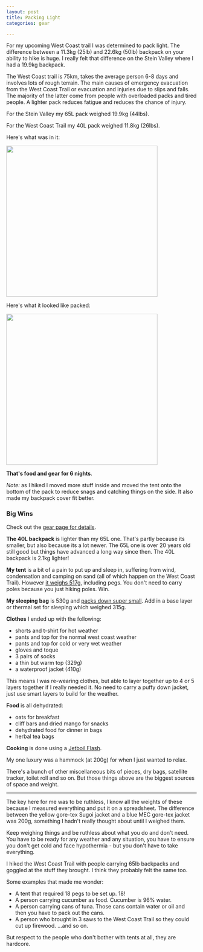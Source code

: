 ```yaml
---
layout: post
title: Packing Light
categories: gear

---
```


For my upcoming West Coast trail I was determined to pack light. The difference between a 11.3kg (25lb) and 22.6kg (50lb) backpack on your ability to hike is huge. I really felt that difference on the Stein Valley where I had a 19.9kg backpack.

The West Coast trail is 75km, takes the average person 6-8 days and involves lots of rough terrain. The main causes of emergency evacuation from the West Coast Trail or evacuation and injuries due to slips and falls. The majority of the latter come from people with overloaded packs and tired people. A lighter pack reduces fatigue and reduces the chance of injury.

For the Stein Valley my 65L pack weighed 19.9kg (44lbs). 

For the West Coast Trail my 40L pack weighed 11.8kg (26lbs).

Here's what was in it:

<img src="/files/IMG_3459.png" width="400">

Here's what it looked like packed:

<img src="/files/IMG_3460.png" width="400">

**That's food and gear for 6 nights**.

*Note:* as I hiked I moved more stuff inside and moved the tent onto the bottom of the pack to reduce snags and catching things on the side. It also made my backpack cover fit better.

### Big Wins

Check out the <a href="/gear.html">gear page for details</a>.

**The 40L backpack** is lighter than my 65L one. That's partly because its smaller, but also because its a lot newer. The 65L one is over 20 years old still good but things have advanced a long way since then. The 40L backpack is 2.1kg lighter!

**My tent** is a bit of a pain to put up and sleep in, suffering from wind, condensation and camping on sand (all of which happen on the West Coast Trail). However <a href="/2022-04-04-a-tent.html">it weighs 517g</a>, including pegs. You don't need to carry poles because you just hiking poles. Win.

**My sleeping bag** is 530g and <a href="/2022-04-05-sleeping-bag.html">packs down super small</a>. Add in a base layer or thermal set for sleeping which weighed 315g. 

**Clothes** I ended up with the following:

* shorts and t-shirt for hot weather
* pants and top for the normal west coast weather
* pants and top for cold or very wet weather
* gloves and toque
* 3 pairs of socks
* a thin but warm top (329g)
* a waterproof jacket (410g)

This means I was re-wearing clothes, but able to layer together up to 4 or 5 layers together if I really needed it. No need to carry a puffy down jacket, just use smart layers to build for the weather.

**Food** is all dehydrated:

* oats for breakfast
* cliff bars and dried mango for snacks
* dehydrated food for dinner in bags
* herbal tea bags

**Cooking** is done using a <a href="/2022-06-25-a-stove.html">Jetboil Flash</a>.

My one luxury was a hammock (at 200g) for when I just wanted to relax.

There's a bunch of other miscellaneous bits of pieces, dry bags, satellite tracker, toilet roll and so on. But those things above are the biggest sources of space and weight.

---

The key here for me was to be ruthless, I know all the weights of these because I measured everything and put it on a spreadsheet. The difference between the yellow gore-tex Sugoi jacket and a blue MEC gore-tex jacket was 200g, something I hadn't really thought about until I weighed them.

Keep weighing things and be ruthless about what you do and don't need. You have to be ready for any weather and any situation, you have to ensure you don't get cold and face hypothermia - but you don't have to take everything.

I hiked the West Coast Trail with people carrying 65lb backpacks and goggled at the stuff they brought. I think they probably felt the same too.

Some examples that made me wonder:

* A tent that required 18 pegs to be set up. 18!
* A person carrying cucumber as food. Cucumber is 96% water.
* A person carrying cans of tuna. Those cans contain water or oil and then you have to pack out the cans.
* A person who brought in 3 saws to the West Coast Trail so they could cut up firewood.
...and so on.

But respect to the people who don't bother with tents at all, they are hardcore.